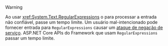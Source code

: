 > [!WARNING]
> Ao usar <xref:System.Text.RegularExpressions> o para processar a entrada não confiável, passe um tempo limite. Um usuário mal-intencionado pode fornecer entrada para `RegularExpressions` causar um [ataque de negação de serviço](https://www.us-cert.gov/ncas/tips/ST04-015). ASP.NET Core APIs do Framework que usam `RegularExpressions` passar um tempo limite.